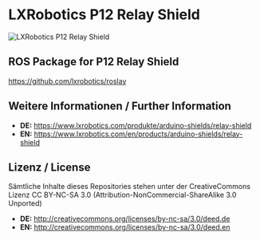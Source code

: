 LXRobotics P12 Relay Shield
==============

![LXRobotics P12 Relay Shield](https://www.lxrobotics.com/wp-content/uploads/mz_af_p12_side_small.jpg)

## ROS Package for P12 Relay Shield
https://github.com/lxrobotics/roslay

## Weitere Informationen / Further Information

* **DE:** https://www.lxrobotics.com/produkte/arduino-shields/relay-shield
* **EN:** https://www.lxrobotics.com/en/products/arduino-shields/relay-shield

## Lizenz / License
Sämtliche Inhalte dieses Repositories stehen unter der CreativeCommons Lizenz CC BY-NC-SA 3.0 (Attribution-NonCommercial-ShareAlike 3.0 Unported)

* **DE:** http://creativecommons.org/licenses/by-nc-sa/3.0/deed.de
* **EN:** http://creativecommons.org/licenses/by-nc-sa/3.0/deed.en
